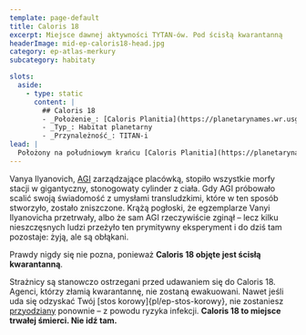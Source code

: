 ```yaml
---
template: page-default
title: Caloris 18
excerpt: Miejsce dawnej aktywności TYTAN-ów. Pod ścisłą kwarantanną
headerImage: mid-ep-caloris18-head.jpg
category: ep-atlas-merkury
subcategory: habitaty

slots:
  aside:
    - type: static
      content: |
        ## Caloris 18
        - _Położenie_: [Caloris Planitia](https://planetarynames.wr.usgs.gov/Feature/979), ([Merkury]{pl/ep-atlas-merkury})
        - _Typ_: Habitat planetarny
        - _Przynależność_: TITAN-i
lead: |
  Położony na południowym krańcu [Caloris Planitia](https://planetarynames.wr.usgs.gov/Feature/979) (niemal dokładnie na północ od krateru [Mozart](https://planetarynames.wr.usgs.gov/Feature/4058)), Caloris 18 to miejsce dawnej aktywności TITANów. Baza ta była niegdyś stacją przekaźnikową energii słonecznej, obsługiwaną przez dziś już nieistniejącą korporację Lukos.
---
```


Vanya Ilyanovich, [AGI](#) zarządzające placówką, stopiło wszystkie morfy stacji w gigantyczny, stonogowaty cylinder z ciała. Gdy AGI próbowało scalić swoją świadomość z umysłami transludzkimi, które w ten sposób stworzyło, zostało zniszczone. Krążą pogłoski, że egzemplarze Vanyi Ilyanovicha przetrwały, albo że sam AGI rzeczywiście zginął – lecz kilku nieszczęsnych ludzi przeżyło ten prymitywny eksperyment i do dziś tam pozostaje: żyją, ale są obłąkani.

Prawdy nigdy się nie pozna, ponieważ **Caloris 18 objęte jest ścisłą kwarantanną**.

Strażnicy są stanowczo ostrzegani przed udawaniem się do Caloris 18. Agenci, którzy złamią kwarantannę, nie zostaną ewakuowani. Nawet jeśli uda się odzyskać Twój [stos korowy]{pl/ep-stos-korowy}, nie zostaniesz [przyodziany](#) ponownie – z powodu ryzyka infekcji. **Caloris 18 to miejsce trwałej śmierci. Nie idź tam.**
